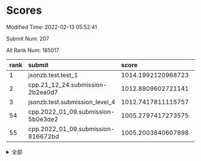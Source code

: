 # Scores

Modified Time: 2022-02-13 05:52:41

Submit Num: 207

All Rank Num: 185017

| rank |               submit               |       score        |       sigma        | pk_num |
| :--- | :--------------------------------- | :----------------- | :----------------- | :----- |
| 1    | jsonzb.test.test_1                 | 1014.1992120968723 | 0.8518975184142021 | 3578   |
| 2    | cpp.21_12_24.submission-2b2ea0d7   | 1012.8809602721141 | 0.790036046120719  | 3573   |
| 3    | jsonzb.test.submission_level_4     | 1012.7417811115757 | 0.7830025989702242 | 3575   |
| 54   | cpp.2022_01_09.submission-5b0e3de2 | 1005.2797417273575 | 0.7286600352806137 | 3575   |
| 55   | cpp.2022_01_09.submission-816672bd | 1005.2003840607898 | 0.7031162260339934 | 3579   |


<details>
<summary>全部</summary>

| rank |                 submit                 |       score        |       sigma        | pk_num |
| :--- | :------------------------------------- | :----------------- | :----------------- | :----- |
| 1    | jsonzb.test.test_1                     | 1014.1992120968723 | 0.8518975184142021 | 3578   |
| 2    | cpp.21_12_24.submission-2b2ea0d7       | 1012.8809602721141 | 0.790036046120719  | 3573   |
| 3    | jsonzb.test.submission_level_4         | 1012.7417811115757 | 0.7830025989702242 | 3575   |
| 4    | gobigger.level_3.submission_level_3_30 | 1011.5138410380273 | 0.7745054777825113 | 3576   |
| 5    | gobigger.level_3.submission_level_3_28 | 1011.4404925039748 | 0.7667358027599718 | 3565   |
| 6    | gobigger.level_3.submission_level_3_5  | 1011.3899454134062 | 0.7657062896500306 | 3575   |
| 7    | gobigger.level_3.submission_level_3_29 | 1011.3553818257085 | 0.7982341189268868 | 3577   |
| 8    | gobigger.level_3.submission_level_3_21 | 1011.124993751419  | 0.7444842006147026 | 3574   |
| 9    | gobigger.level_3.submission_level_3_41 | 1011.0232192926517 | 0.7630454630654483 | 3575   |
| 10   | gobigger.level_3.submission_level_3_16 | 1010.8777219465642 | 0.769137680475904  | 3578   |
| 11   | gobigger.level_3.submission_level_3_1  | 1010.7618424721301 | 0.7769020226932806 | 3579   |
| 12   | gobigger.level_3.submission_level_3_7  | 1010.7529015826652 | 0.7529467920409223 | 3579   |
| 13   | gobigger.level_3.submission_level_3_18 | 1010.739498430299  | 0.7513268837011697 | 3576   |
| 14   | gobigger.level_3.submission_level_3_2  | 1010.6899728564889 | 0.7726663841940971 | 3574   |
| 15   | gobigger.level_3.submission_level_3_4  | 1010.5622422569515 | 0.7678025351870519 | 3576   |
| 16   | gobigger.level_3.submission_level_3_49 | 1010.5223315444358 | 0.7583383562941483 | 3578   |
| 17   | gobigger.level_3.submission_level_3_42 | 1010.5055807037959 | 0.7623544691531567 | 3578   |
| 18   | gobigger.level_3.submission_level_3_46 | 1010.4783586664703 | 0.735133076452081  | 3579   |
| 19   | gobigger.level_3.submission_level_3_13 | 1010.4265231165264 | 0.7607324742828587 | 3576   |
| 20   | gobigger.level_3.submission_level_3_3  | 1010.1399524506805 | 0.7492271529214404 | 3571   |
| 21   | gobigger.level_3.submission_level_3_24 | 1010.1299231698164 | 0.7638373731033988 | 3570   |
| 22   | gobigger.level_3.submission_level_3_14 | 1010.1121749012592 | 0.7431726508245892 | 3577   |
| 23   | gobigger.level_3.submission_level_3_35 | 1010.0560936573991 | 0.7651329930826547 | 3576   |
| 24   | gobigger.level_3.submission_level_3_36 | 1010.0402323166342 | 0.7616479736979315 | 3573   |
| 25   | gobigger.level_3.submission_level_3_44 | 1010.0024753443109 | 0.7401813289838459 | 3574   |
| 26   | gobigger.level_3.submission_level_3_9  | 1009.9967843785558 | 0.7487326167426072 | 3572   |
| 27   | gobigger.level_3.submission_level_3_12 | 1009.972194714824  | 0.7586854439592045 | 3578   |
| 28   | gobigger.level_3.submission_level_3_8  | 1009.9420927415413 | 0.7627942412678038 | 3572   |
| 29   | gobigger.level_3.submission_level_3_6  | 1009.8780204114281 | 0.7528627287153699 | 3579   |
| 30   | gobigger.level_3.submission_level_3_33 | 1009.769626802177  | 0.7551623686024953 | 3573   |
| 31   | gobigger.level_3.submission_level_3_38 | 1009.7496276107955 | 0.7631680973565219 | 3574   |
| 32   | gobigger.level_3.submission_level_3_11 | 1009.7172196667048 | 0.7454562605896651 | 3580   |
| 33   | gobigger.level_3.submission_level_3_40 | 1009.5887101971965 | 0.7491463395052491 | 3577   |
| 34   | gobigger.level_3.submission_level_3_37 | 1009.5650683084195 | 0.7588153968524456 | 3574   |
| 35   | gobigger.level_3.submission_level_3_0  | 1009.4921255292296 | 0.7709525375376479 | 3577   |
| 36   | gobigger.level_3.submission_level_3_26 | 1009.3272564387668 | 0.7554443097743379 | 3570   |
| 37   | gobigger.level_3.submission_level_3_32 | 1009.3179034638856 | 0.7603569699880254 | 3573   |
| 38   | gobigger.level_3.submission_level_3_34 | 1009.3001012046437 | 0.7508946676117133 | 3571   |
| 39   | gobigger.level_3.submission_level_3_15 | 1009.2235153275085 | 0.7558876792937491 | 3573   |
| 40   | gobigger.level_3.submission_level_3_17 | 1009.0738190632709 | 0.7395708105957794 | 3577   |
| 41   | gobigger.level_3.submission_level_3_22 | 1009.0581485497494 | 0.7397386338423818 | 3577   |
| 42   | gobigger.level_3.submission_level_3_47 | 1009.0200257880277 | 0.7408697974753524 | 3575   |
| 43   | gobigger.level_3.submission_level_3_39 | 1008.838632751668  | 0.7468454880610764 | 3577   |
| 44   | gobigger.level_3.submission_level_3_25 | 1008.827258319742  | 0.7183235584365727 | 3575   |
| 45   | gobigger.level_3.submission_level_3_20 | 1008.6873976257863 | 0.7264637828900594 | 3571   |
| 46   | gobigger.level_3.submission_level_3_31 | 1008.5516558680223 | 0.7382865905860944 | 3576   |
| 47   | gobigger.level_3.submission_level_3_10 | 1008.5516329177644 | 0.7495329786339506 | 3575   |
| 48   | gobigger.level_3.submission_level_3_19 | 1008.4890996272883 | 0.7390231227753593 | 3578   |
| 49   | gobigger.level_3.submission_level_3_45 | 1008.4005302376328 | 0.7457066877181103 | 3577   |
| 50   | gobigger.level_3.submission_level_3_43 | 1008.3511109503428 | 0.7323854517208911 | 3583   |
| 51   | gobigger.level_3.submission_level_3_48 | 1008.262368566816  | 0.7458099717956791 | 3577   |
| 52   | gobigger.level_3.submission_level_3_27 | 1008.2359537511107 | 0.7287861769640085 | 3576   |
| 53   | gobigger.level_3.submission_level_3_23 | 1007.9834955533375 | 0.7217466825724523 | 3572   |
| 54   | cpp.2022_01_09.submission-5b0e3de2     | 1005.2797417273575 | 0.7286600352806137 | 3575   |
| 55   | cpp.2022_01_09.submission-816672bd     | 1005.2003840607898 | 0.7031162260339934 | 3579   |
| 56   | gobigger.level_1.submission_level_1_15 | 1005.106714214132  | 0.7253279773561591 | 3580   |
| 57   | gobigger.level_1.submission_level_1_6  | 1004.6828257061562 | 0.7363760228037279 | 3580   |
| 58   | gobigger.level_1.submission_level_1_20 | 1004.3866661888147 | 0.710620017561456  | 3574   |
| 59   | gobigger.level_1.submission_level_1_10 | 1004.2647645731641 | 0.7177251950217469 | 3575   |
| 60   | gobigger.level_1.submission_level_1_43 | 1004.2276779228974 | 0.7269154327149061 | 3574   |
| 61   | gobigger.level_1.submission_level_1_23 | 1004.193278830595  | 0.7149188750826243 | 3567   |
| 62   | gobigger.level_1.submission_level_1_41 | 1004.1262047773215 | 0.7210622323896297 | 3576   |
| 63   | gobigger.level_1.submission_level_1_36 | 1004.0960736517357 | 0.703766455547836  | 3579   |
| 64   | gobigger.level_1.submission_level_1_22 | 1004.0466073795466 | 0.7210656795620055 | 3575   |
| 65   | gobigger.level_1.submission_level_1_32 | 1004.0239608970373 | 0.7110109755603714 | 3578   |
| 66   | gobigger.level_1.submission_level_1_45 | 1003.9699116457483 | 0.7301958197537352 | 3569   |
| 67   | gobigger.level_1.submission_level_1_35 | 1003.9079880732949 | 0.7171382660286336 | 3574   |
| 68   | gobigger.level_1.submission_level_1_37 | 1003.8515556999916 | 0.7291880297232004 | 3576   |
| 69   | gobigger.level_1.submission_level_1_27 | 1003.625925542035  | 0.7139834055975043 | 3568   |
| 70   | gobigger.level_1.submission_level_1_21 | 1003.5263813181026 | 0.7109668953597513 | 3573   |
| 71   | gobigger.level_1.submission_level_1_44 | 1003.5075987269294 | 0.7153952505626746 | 3575   |
| 72   | gobigger.level_1.submission_level_1_14 | 1003.4835207288014 | 0.7191612116070272 | 3570   |
| 73   | gobigger.level_1.submission_level_1_26 | 1003.470899724136  | 0.7205350041426849 | 3577   |
| 74   | gobigger.level_1.submission_level_1_2  | 1003.3784329885099 | 0.7132633264528432 | 3577   |
| 75   | gobigger.level_1.submission_level_1_13 | 1003.3661690035344 | 0.7254292361390943 | 3578   |
| 76   | gobigger.level_1.submission_level_1_16 | 1003.3447776255174 | 0.7243854324389447 | 3580   |
| 77   | gobigger.level_1.submission_level_1_5  | 1003.3294613265708 | 0.7116786817975544 | 3574   |
| 78   | gobigger.level_1.submission_level_1_39 | 1003.1508010434289 | 0.7215437303144011 | 3573   |
| 79   | gobigger.level_1.submission_level_1_24 | 1003.1363422994544 | 0.721364844420398  | 3575   |
| 80   | gobigger.level_1.submission_level_1_18 | 1003.1203054545288 | 0.7052866728873594 | 3570   |
| 81   | gobigger.level_1.submission_level_1_47 | 1003.0928910013919 | 0.7096296637188527 | 3573   |
| 82   | gobigger.level_1.submission_level_1_25 | 1003.0038970160111 | 0.7049317566431097 | 3573   |
| 83   | gobigger.level_1.submission_level_1_30 | 1002.9693427285498 | 0.722556451456006  | 3574   |
| 84   | gobigger.level_1.submission_level_1_12 | 1002.8955375878296 | 0.7191318581154417 | 3578   |
| 85   | gobigger.level_1.submission_level_1_11 | 1002.8429487124708 | 0.7158917492941158 | 3574   |
| 86   | gobigger.level_1.submission_level_1_31 | 1002.8242490712406 | 0.7055087933467447 | 3573   |
| 87   | gobigger.level_1.submission_level_1_28 | 1002.8085353592642 | 0.7238341060953112 | 3576   |
| 88   | gobigger.level_1.submission_level_1_0  | 1002.7943597009722 | 0.7139619313863781 | 3577   |
| 89   | gobigger.level_1.submission_level_1_29 | 1002.7550261310894 | 0.707207716900584  | 3579   |
| 90   | gobigger.level_1.submission_level_1_4  | 1002.7537933019473 | 0.7088374855157958 | 3574   |
| 91   | gobigger.level_1.submission_level_1_42 | 1002.7535991273269 | 0.7181701373733028 | 3573   |
| 92   | gobigger.level_1.submission_level_1_49 | 1002.6955379397165 | 0.7176500862154332 | 3577   |
| 93   | gobigger.level_1.submission_level_1_8  | 1002.6880680985695 | 0.7067275143326621 | 3574   |
| 94   | gobigger.level_1.submission_level_1_17 | 1002.6415619340812 | 0.706883793762227  | 3575   |
| 95   | gobigger.level_1.submission_level_1_33 | 1002.617524103561  | 0.7140991434408475 | 3575   |
| 96   | gobigger.level_1.submission_level_1_46 | 1002.5901274567055 | 0.717396504967792  | 3579   |
| 97   | gobigger.level_1.submission_level_1_3  | 1002.5350307793655 | 0.7148265345608108 | 3575   |
| 98   | gobigger.level_1.submission_level_1_7  | 1002.4037774771319 | 0.7097545628246766 | 3575   |
| 99   | gobigger.level_1.submission_level_1_9  | 1002.3763695273651 | 0.714083678122905  | 3568   |
| 100  | gobigger.level_1.submission_level_1_40 | 1002.3739368051201 | 0.7109038842371432 | 3577   |
| 101  | gobigger.level_1.submission_level_1_1  | 1002.2470741609743 | 0.7126983741784774 | 3575   |
| 102  | gobigger.level_1.submission_level_1_48 | 1002.2441778835104 | 0.7008154572937206 | 3573   |
| 103  | gobigger.level_1.submission_level_1_34 | 1001.9613414617484 | 0.7096573156944446 | 3579   |
| 104  | gobigger.level_1.submission_level_1_38 | 1001.8535939161143 | 0.7272491359328364 | 3569   |
| 105  | gobigger.level_1.submission_level_1_19 | 1001.5995931376075 | 0.711986809682121  | 3575   |
| 106  | gobigger.random.submission_random_41   | 997.503305704825   | 0.7164225758987158 | 3577   |
| 107  | gobigger.random.submission_random_27   | 997.1845373056842  | 0.7123718641006936 | 3572   |
| 108  | gobigger.random.submission_random_12   | 997.0332300242666  | 0.7143845983198074 | 3575   |
| 109  | gobigger.random.submission_random_30   | 997.0330061774517  | 0.7026095985605916 | 3574   |
| 110  | gobigger.random.submission_random_29   | 996.952909114631   | 0.6988386796461167 | 3580   |
| 111  | gobigger.random.submission_random_19   | 996.8150008114521  | 0.7052555721475084 | 3574   |
| 112  | gobigger.random.submission_random_44   | 996.6832990446142  | 0.7087573632738564 | 3576   |
| 113  | gobigger.random.submission_random_18   | 996.6624207396385  | 0.7018513006636328 | 3578   |
| 114  | gobigger.random.submission_random_42   | 996.5848809985714  | 0.7018684070152196 | 3583   |
| 115  | gobigger.random.submission_random_34   | 996.5450380656946  | 0.7075491537567873 | 3573   |
| 116  | gobigger.random.submission_random_21   | 996.4137329404009  | 0.7075710957604103 | 3572   |
| 117  | gobigger.random.submission_random_0    | 996.3841941150644  | 0.708204261353998  | 3581   |
| 118  | gobigger.random.submission_random_6    | 996.3815679684118  | 0.7090275911103364 | 3580   |
| 119  | gobigger.random.submission_random_16   | 996.3015366081302  | 0.695004549591108  | 3581   |
| 120  | gobigger.random.submission_random_36   | 996.199570517273   | 0.703989075096531  | 3574   |
| 121  | gobigger.random.submission_random_13   | 996.168395199136   | 0.7191639233759148 | 3573   |
| 122  | gobigger.random.submission_random_39   | 996.1486940369396  | 0.7016908156735232 | 3573   |
| 123  | gobigger.random.submission_random_14   | 996.1292516468902  | 0.7135173295402968 | 3572   |
| 124  | gobigger.random.submission_random_1    | 996.074056352902   | 0.7013622255941478 | 3571   |
| 125  | gobigger.random.submission_random_22   | 996.0474499618738  | 0.7041238376152732 | 3574   |
| 126  | gobigger.random.submission_random_35   | 996.0270533642451  | 0.7091750925510438 | 3574   |
| 127  | gobigger.random.submission_random_9    | 996.0268440764377  | 0.7058019228981798 | 3578   |
| 128  | gobigger.random.submission_random_38   | 995.9836787820061  | 0.7150360351833351 | 3573   |
| 129  | gobigger.random.submission_random_45   | 995.9829701387073  | 0.7100507200194277 | 3577   |
| 130  | gobigger.random.submission_random_46   | 995.974085693717   | 0.7029580723020615 | 3580   |
| 131  | gobigger.random.submission_random_48   | 995.9321604189561  | 0.7026715049584947 | 3576   |
| 132  | gobigger.random.submission_random_43   | 995.8428349511628  | 0.7116142486754214 | 3578   |
| 133  | gobigger.random.submission_random_3    | 995.8390915455324  | 0.7160876216949276 | 3579   |
| 134  | gobigger.random.submission_random_25   | 995.7571561222051  | 0.7096091172669965 | 3572   |
| 135  | gobigger.random.submission_random_33   | 995.7462707973349  | 0.702238010362834  | 3574   |
| 136  | gobigger.random.submission_random_2    | 995.7447713036257  | 0.718151965525547  | 3566   |
| 137  | gobigger.random.submission_random_47   | 995.7008746035614  | 0.7085413815568349 | 3573   |
| 138  | gobigger.random.submission_random_49   | 995.6986006529265  | 0.706251175467102  | 3577   |
| 139  | gobigger.random.submission_random_7    | 995.697645500835   | 0.70049995632228   | 3578   |
| 140  | gobigger.random.submission_random_23   | 995.6817643242373  | 0.7086958126899565 | 3573   |
| 141  | gobigger.random.submission_random_5    | 995.6276325689652  | 0.7164612858833528 | 3570   |
| 142  | gobigger.random.submission_random_32   | 995.5718104196401  | 0.703685896294061  | 3576   |
| 143  | gobigger.random.submission_random_17   | 995.5024815325037  | 0.7207325508573329 | 3572   |
| 144  | gobigger.random.submission_random_26   | 995.3678091822654  | 0.6992466329747478 | 3570   |
| 145  | gobigger.random.submission_random_28   | 995.3628129848623  | 0.7102226779640572 | 3574   |
| 146  | gobigger.random.submission_random_40   | 995.3245425869437  | 0.6995995520235943 | 3573   |
| 147  | gobigger.random.submission_random_8    | 995.1562641009232  | 0.7053836685481483 | 3577   |
| 148  | gobigger.random.submission_random_10   | 995.0599772116129  | 0.7039354028645888 | 3577   |
| 149  | gobigger.random.submission_random_15   | 995.0595223787851  | 0.720147084492466  | 3579   |
| 150  | gobigger.random.submission_random_20   | 995.0323564226234  | 0.7148014336365834 | 3577   |
| 151  | gobigger.random.submission_random_37   | 995.01498734785    | 0.7124675213503537 | 3574   |
| 152  | gobigger.random.submission_random_31   | 995.014959779023   | 0.7170735815012338 | 3578   |
| 153  | gobigger.random.submission_random_11   | 994.5572441116087  | 0.7131234105635563 | 3576   |
| 154  | gobigger.random.submission_random_4    | 994.5312037590352  | 0.7124223765179695 | 3577   |
| 155  | gobigger.level_2.submission_level_2_46 | 994.5067167561999  | 0.7342801280504322 | 3578   |
| 156  | gobigger.level_2.submission_level_2_36 | 994.3742656820522  | 0.7252010967724157 | 3581   |
| 157  | gobigger.level_2.submission_level_2_5  | 994.1259263377176  | 0.7268163848577397 | 3576   |
| 158  | gobigger.random.submission_random_24   | 994.0334652816312  | 0.7113802168136584 | 3572   |
| 159  | gobigger.level_2.submission_level_2_43 | 993.9836231061016  | 0.7131687368848224 | 3573   |
| 160  | gobigger.level_2.submission_level_2_37 | 993.677178304999   | 0.7244348691582229 | 3579   |
| 161  | gobigger.level_2.submission_level_2_6  | 993.5948878641099  | 0.7245696017768067 | 3573   |
| 162  | gobigger.level_2.submission_level_2_1  | 993.5144336778127  | 0.7394689324438904 | 3576   |
| 163  | gobigger.level_2.submission_level_2_34 | 993.3738179600189  | 0.7228233136251562 | 3577   |
| 164  | gobigger.level_2.submission_level_2_25 | 993.1360521391599  | 0.7185753952782628 | 3573   |
| 165  | gobigger.level_2.submission_level_2_17 | 993.1238855092668  | 0.7245653846264776 | 3581   |
| 166  | gobigger.level_2.submission_level_2_27 | 993.1175027481283  | 0.7380875581778189 | 3581   |
| 167  | gobigger.level_2.submission_level_2_9  | 992.9359936759745  | 0.725479709430426  | 3575   |
| 168  | gobigger.level_2.submission_level_2_0  | 992.8920654577628  | 0.7275128501816759 | 3576   |
| 169  | gobigger.level_2.submission_level_2_38 | 992.81704615915    | 0.7278824717119756 | 3576   |
| 170  | gobigger.level_2.submission_level_2_23 | 992.6114625338034  | 0.7351245609207172 | 3575   |
| 171  | gobigger.level_2.submission_level_2_45 | 992.5579929649474  | 0.7273250547945096 | 3578   |
| 172  | gobigger.level_2.submission_level_2_42 | 992.5569470893774  | 0.7307764726257542 | 3574   |
| 173  | gobigger.level_2.submission_level_2_22 | 992.5158071421645  | 0.7605271562394522 | 3576   |
| 174  | gobigger.level_2.submission_level_2_14 | 992.3860227890161  | 0.7253913232198084 | 3572   |
| 175  | gobigger.level_2.submission_level_2_32 | 992.3629089279813  | 0.7471174668326447 | 3575   |
| 176  | gobigger.level_2.submission_level_2_21 | 992.3398651958066  | 0.7373242562757073 | 3572   |
| 177  | gobigger.level_2.submission_level_2_18 | 992.2865493734166  | 0.7476254990750069 | 3580   |
| 178  | gobigger.level_2.submission_level_2_13 | 992.2209815877518  | 0.7494244190093535 | 3571   |
| 179  | gobigger.level_2.submission_level_2_44 | 992.1019729127535  | 0.7437689281301494 | 3578   |
| 180  | gobigger.level_2.submission_level_2_26 | 992.0926431857449  | 0.7658327769043952 | 3572   |
| 181  | gobigger.level_2.submission_level_2_28 | 992.0918018368798  | 0.7246563832052765 | 3575   |
| 182  | gobigger.level_2.submission_level_2_7  | 992.0576834185997  | 0.7486446214445395 | 3577   |
| 183  | gobigger.level_2.submission_level_2_39 | 992.0265859171916  | 0.7301413475115067 | 3572   |
| 184  | gobigger.level_2.submission_level_2_24 | 992.0114159533052  | 0.7287038429644018 | 3579   |
| 185  | gobigger.level_2.submission_level_2_40 | 991.9854464908194  | 0.7404037378015123 | 3574   |
| 186  | gobigger.level_2.submission_level_2_49 | 991.9614598629648  | 0.734198581799169  | 3578   |
| 187  | gobigger.level_2.submission_level_2_47 | 991.9431359647311  | 0.7479417980013358 | 3577   |
| 188  | gobigger.level_2.submission_level_2_10 | 991.8674691323274  | 0.7439127734027345 | 3572   |
| 189  | gobigger.level_2.submission_level_2_31 | 991.7891569606497  | 0.73736927851656   | 3574   |
| 190  | gobigger.level_2.submission_level_2_12 | 991.7517439397113  | 0.7386319600641088 | 3576   |
| 191  | gobigger.level_2.submission_level_2_35 | 991.627629191752   | 0.7265232730173066 | 3578   |
| 192  | gobigger.level_2.submission_level_2_20 | 991.6085200018728  | 0.73437148779511   | 3575   |
| 193  | gobigger.level_2.submission_level_2_16 | 991.5842411010204  | 0.7567943809138296 | 3583   |
| 194  | gobigger.level_2.submission_level_2_33 | 991.549386985189   | 0.7421978625188848 | 3571   |
| 195  | gobigger.level_2.submission_level_2_48 | 991.5457277839682  | 0.7579230256131126 | 3577   |
| 196  | gobigger.level_2.submission_level_2_2  | 991.5221109816418  | 0.7396578944632305 | 3574   |
| 197  | gobigger.level_2.submission_level_2_30 | 991.4814780030722  | 0.7359852277803577 | 3574   |
| 198  | gobigger.level_2.submission_level_2_4  | 991.3639687598352  | 0.7523648978939282 | 3574   |
| 199  | gobigger.level_2.submission_level_2_29 | 991.3593743003679  | 0.7512525529816306 | 3577   |
| 200  | gobigger.level_2.submission_level_2_11 | 991.3131947471564  | 0.7583223186873529 | 3573   |
| 201  | gobigger.level_2.submission_level_2_3  | 991.2425495616142  | 0.7533775635773707 | 3573   |
| 202  | gobigger.level_2.submission_level_2_8  | 991.1155136456545  | 0.7427163556669024 | 3575   |
| 203  | gobigger.level_2.submission_level_2_41 | 990.7765487381151  | 0.771400804896849  | 3575   |
| 204  | gobigger.level_2.submission_level_2_15 | 990.6835904071502  | 0.7605386346120877 | 3570   |
| 205  | gobigger.level_2.submission_level_2_19 | 990.572860178838   | 0.7579817966002325 | 3572   |
| 206  | gobigger.none.submission_none_1        | 980.2152487895079  | 1.1825208617672902 | 3577   |
| 207  | gobigger.none.submission_none_0        | 974.6640585293741  | 1.5370059988165703 | 3576   |

</details>